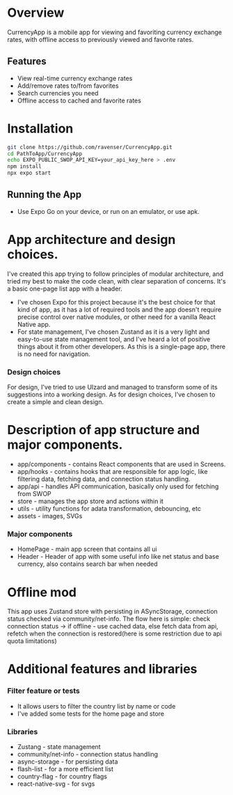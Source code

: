 # Overview

CurrencyApp is a mobile app for viewing and favoriting currency exchange rates, with offline access to previously viewed and favorite rates.

## Features

- View real-time currency exchange rates
- Add/remove rates to/from favorites
- Search currencies you need
- Offline access to cached and favorite rates

# Installation

```bash
git clone https://github.com/ravenser/CurrencyApp.git
cd PathToApp/CurrencyApp
echo EXPO_PUBLIC_SWOP_API_KEY=your_api_key_here > .env
npm install
npx expo start
```

## Running the App

- Use Expo Go on your device, or run on an emulator, or use apk.

# App architecture and design choices.

I've created this app trying to follow principles of modular architecture, and tried my best to make the code clean, with clear separation of concerns. It's a basic one-page list app with a header.

- I've chosen Expo for this project because it's the best choice for that kind of app, as it has a lot of required tools and the app doesn't require precise control over native modules, or other need for a vanilla React Native app.
- For state management, I've chosen Zustand as it is a very light and easy-to-use state management tool, and I've heard a lot of positive things about it from other developers.
  As this is a single-page app, there is no need for navigation.

### Design choices

For design, I've tried to use UIzard and managed to transform some of its suggestions into a working design.
As for design choices, I've chosen to create a simple and clean design.

# Description of app structure and major components.

- app/components - contains React components that are used in Screens.
- app/hooks - contains hooks that are responsible for app logic, like filtering data, fetching data, and connection status handling.
- app/api - handles API communication, basically only used for fetching from SWOP
- store - manages the app store and actions within it
- utils - utility functions for adata transformation, debouncing, etc
- assets - images, SVGs

### Major components

- HomePage - main app screen that contains all ui
- Header - Header of app with some useful info like net status and base currency, also contains search bar when needed

# Offline mod

This app uses Zustand store with persisting in ASyncStorage, connection status checked via community/net-info.
The flow here is simple: check connection status -> if offline - use cached data, else fetch data from api, refetch when the connection is restored(here is some restriction due to api quota limitations)

# Additional features and libraries

### Filter feature or tests

- It allows users to filter the country list by name or code
- I've added some tests for the home page and store

### Libraries

- Zustang - state management
- community/net-info - connection status handling
- async-storage - for persisting data
- flash-list - for a more efficient list
- country-flag - for country flags
- react-native-svg - for svgs
